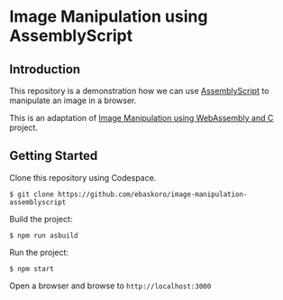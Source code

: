 # Image Manipulation using AssemblyScript

## Introduction
This repository is a demonstration how we can use [AssemblyScript](https://www.assemblyscript.org) to manipulate an image in a browser.

This is an adaptation of [Image Manipulation using WebAssembly and C](https://github.com/ebaskoro/image-manipulation-wasm-c) project.

## Getting Started
Clone this repository using Codespace.
```
$ git clone https://github.com/ebaskoro/image-manipulation-assemblyscript
```

Build the project:
```
$ npm run asbuild
```

Run the project:
```
$ npm start
```

Open a browser and browse to `http://localhost:3000`